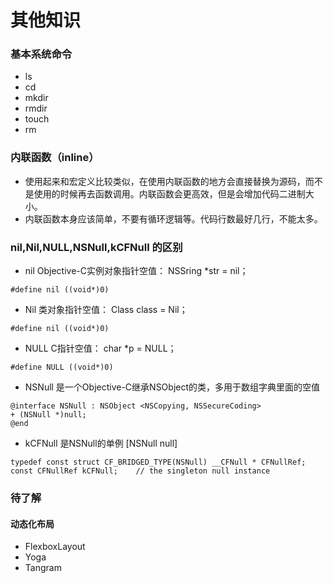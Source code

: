 # 其他知识

###  基本系统命令
* ls 
* cd
* mkdir
* rmdir
* touch
* rm

### 内联函数（inline）
* 使用起来和宏定义比较类似，在使用内联函数的地方会直接替换为源码，而不是使用的时候再去函数调用。内联函数会更高效，但是会增加代码二进制大小。
* 内联函数本身应该简单，不要有循环逻辑等。代码行数最好几行，不能太多。

### nil,Nil,NULL,NSNull,kCFNull 的区别

* nil Objective-C实例对象指针空值： NSSring *str = nil；
```
#define nil ((void*)0)
```
* Nil 类对象指针空值： Class class = Nil；
```
#define nil ((void*)0)
```
* NULL C指针空值： char *p = NULL；
```
#define NULL ((void*)0)
```
* NSNull 是一个Objective-C继承NSObject的类，多用于数组字典里面的空值
```
@interface NSNull : NSObject <NSCopying, NSSecureCoding>
+ (NSNull *)null;
@end
```
* kCFNull 是NSNull的单例 [NSNull null]
```
typedef const struct CF_BRIDGED_TYPE(NSNull) __CFNull * CFNullRef;
const CFNullRef kCFNull;    // the singleton null instance
```

### 待了解
#### 动态化布局
* FlexboxLayout
* Yoga
* Tangram
